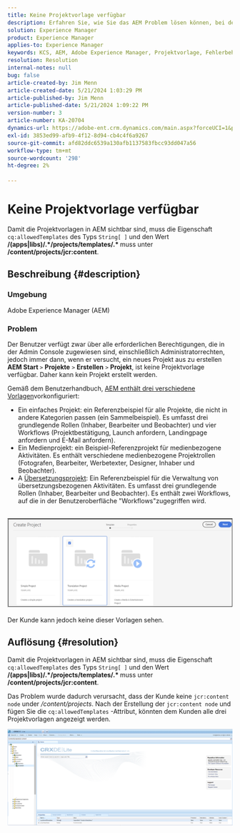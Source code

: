 ```yaml
---
title: Keine Projektvorlage verfügbar
description: Erfahren Sie, wie Sie das AEM Problem lösen können, bei dem dem Benutzer bei der Erstellung eines neuen Projekts alle erforderlichen Berechtigungen in der Admin Console zugewiesen sind.
solution: Experience Manager
product: Experience Manager
applies-to: Experience Manager
keywords: KCS, AEM, Adobe Experience Manager, Projektvorlage, Fehlerbehebung
resolution: Resolution
internal-notes: null
bug: false
article-created-by: Jim Menn
article-created-date: 5/21/2024 1:03:29 PM
article-published-by: Jim Menn
article-published-date: 5/21/2024 1:09:22 PM
version-number: 3
article-number: KA-20704
dynamics-url: https://adobe-ent.crm.dynamics.com/main.aspx?forceUCI=1&pagetype=entityrecord&etn=knowledgearticle&id=aab2c183-7217-ef11-9f8a-6045bd006268
exl-id: 3853ed99-afb9-4f12-8d94-cb4c4f6a9267
source-git-commit: afd82ddc6539a130afb1137583fbcc93dd047a56
workflow-type: tm+mt
source-wordcount: '298'
ht-degree: 2%

---
```


# Keine Projektvorlage verfügbar


Damit die Projektvorlagen in AEM sichtbar sind, muss die Eigenschaft `cq:allowedTemplates` des Typs `String[ ]` und den Wert <b>/(apps|libs)/.\*/projects/templates/.\* </b> muss unter <b>/content/projects/jcr:content</b>.

## Beschreibung {#description}


### Umgebung

Adobe Experience Manager (AEM)

### Problem

Der Benutzer verfügt zwar über alle erforderlichen Berechtigungen, die in der Admin Console zugewiesen sind, einschließlich Administratorrechten, jedoch immer dann, wenn er versucht, ein neues Projekt aus zu erstellen <b>AEM Start </b>`>`  <b>Projekte</b> `>`  <b>Erstellen</b> `>`  <b>Projekt</b>, ist keine Projektvorlage verfügbar. Daher kann kein Projekt erstellt werden.

Gemäß dem Benutzerhandbuch, [AEM enthält drei verschiedene Vorlagen](https://experienceleague.adobe.com/docs/experience-manager-cloud-service/content/sites/authoring/projects/overview.html?lang=en#project-templates)vorkonfiguriert:

- Ein einfaches Projekt: ein Referenzbeispiel für alle Projekte, die nicht in andere Kategorien passen (ein Sammelbeispiel). Es umfasst drei grundlegende Rollen (Inhaber, Bearbeiter und Beobachter) und vier Workflows (Projektbestätigung, Launch anfordern, Landingpage anfordern und E-Mail anfordern).
- Ein Medienprojekt: ein Beispiel-Referenzprojekt für medienbezogene Aktivitäten. Es enthält verschiedene medienbezogene Projektrollen (Fotografen, Bearbeiter, Werbetexter, Designer, Inhaber und Beobachter).
- A [Übersetzungsprojekt](https://experienceleague.adobe.com/docs/experience-manager-cloud-service/content/sites/administering/reusing-content/translation/overview.html?lang=en): Ein Referenzbeispiel für die Verwaltung von übersetzungsbezogenen Aktivitäten. Es umfasst drei grundlegende Rollen (Inhaber, Bearbeiter und Beobachter). Es enthält zwei Workflows, auf die in der Benutzeroberfläche &quot;Workflows&quot;zugegriffen wird.

<br>![](assets/___afb2c183-7217-ef11-9f8a-6045bd006268___.png)<br><br>
Der Kunde kann jedoch keine dieser Vorlagen sehen.


## Auflösung {#resolution}


Damit die Projektvorlagen in AEM sichtbar sind, muss die Eigenschaft `cq:allowedTemplates` des Typs `String[ ]` und den Wert <b>/(apps|libs)/.\*/projects/templates/.\* </b> muss unter <b>/content/projects/jcr:content</b>.

Das Problem wurde dadurch verursacht, dass der Kunde keine `jcr:content node` under */content/projects*. Nach der Erstellung der `jcr:content node` und fügen Sie die `cq:allowedTemplates` -Attribut, könnten dem Kunden alle drei Projektvorlagen angezeigt werden.



![](assets/ef0af61b-2843-ed11-bba2-0022480866ad.png)
